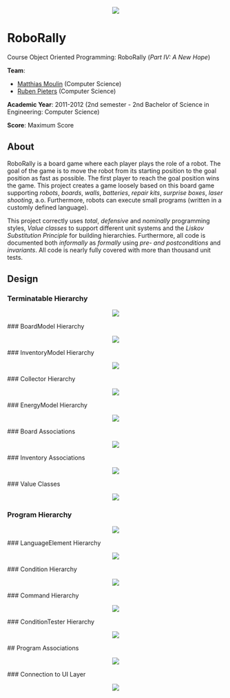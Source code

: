 <p align="center"><img src="https://github.com/matt77hias/RoboRally/blob/master/src/res/roborally-icon.png"></p>

# RoboRally
Course Object Oriented Programming: RoboRally (*Part IV: A New Hope*)

**Team**:
* [Matthias Moulin](https://github.com/matt77hias) (Computer Science)
* [Ruben Pieters](https://github.com/rubenpieters) (Computer Science)

**Academic Year**: 2011-2012 (2nd semester - 2nd Bachelor of Science in Engineering: Computer Science)

**Score**: Maximum Score

## About
RoboRally is a board game where each player plays the role of a robot. The goal of the game is to move the robot from its starting position to the goal position as fast as possible. The first player to reach the goal position wins the game. This project creates a game loosely based on this board game supporting *robots*, *boards*, *walls*, *batteries*, *repair kits*, *surprise boxes*, *laser shooting*, a.o. Furthermore, robots can execute small programs (written in a customly defined language).

This project correctly uses *total*, *defensive* and *nominally* programming styles, *Value classes* to support different unit systems and the *Liskov Substitution Principle* for building hierarchies. Furthermore, all code is documented both *informally* as *formally* using *pre- and postconditions* and *invariants*. All code is nearly fully covered with more than thousand unit tests.

## Design
### Terminatable Hierarchy
<p align="center"><img src="https://github.com/matt77hias/RoboRally/blob/master/res/RoboRally_Terminatable Hierarchy.png"></p>
### BoardModel Hierarchy
<p align="center"><img src="https://github.com/matt77hias/RoboRally/blob/master/res/RoboRally_BoardModel Hierarchy.png"></p>
### InventoryModel Hierarchy
<p align="center"><img src="https://github.com/matt77hias/RoboRally/blob/master/res/RoboRally_InventoryModel Hierarchy Advanced.png"></p>
### Collector Hierarchy
<p align="center"><img src="https://github.com/matt77hias/RoboRally/blob/master/res/RoboRally_Collector Hierarchy.png"></p>
### EnergyModel Hierarchy
<p align="center"><img src="https://github.com/matt77hias/RoboRally/blob/master/res/RoboRally_EnergyModel Hierarchy Advanced.png"></p>
### Board Associations
<p align="center"><img src="https://github.com/matt77hias/RoboRally/blob/master/res/RoboRally_Board Associations.png"></p>
### Inventory Associations
<p align="center"><img src="https://github.com/matt77hias/RoboRally/blob/master/res/RoboRally_Inventory Associations.png"></p>
### Value Classes
<p align="center"><img src="https://github.com/matt77hias/RoboRally/blob/master/res/RoboRally_Comparables.png"></p>

### Program Hierarchy
<p align="center"><img src="https://github.com/matt77hias/RoboRally/blob/master/res/RoboRally_Program Hierarchy.png"></p>
### LanguageElement Hierarchy
<p align="center"><img src="https://github.com/matt77hias/RoboRally/blob/master/res/RoboRally_LanguageElement Hierarchy Advanced.png"></p>
### Condition Hierarchy
<p align="center"><img src="https://github.com/matt77hias/RoboRally/blob/master/res/RoboRally_Condition Hierarchy Advanced.png"></p>
### Command Hierarchy
<p align="center"><img src="https://github.com/matt77hias/RoboRally/blob/master/res/RoboRally_Command Hierarchy Advanced.png"></p>
### ConditionTester Hierarchy
<p align="center"><img src="https://github.com/matt77hias/RoboRally/blob/master/res/RoboRally_ConditionTester Hierarchy Advanced.png"></p>
## Program Associations
<p align="center"><img src="https://github.com/matt77hias/RoboRally/blob/master/res/RoboRally_Program Associations 2.png"></p>
### Connection to UI Layer
<p align="center"><img src="https://github.com/matt77hias/RoboRally/blob/master/res/RoboRally_UI Layer.png"></p>
